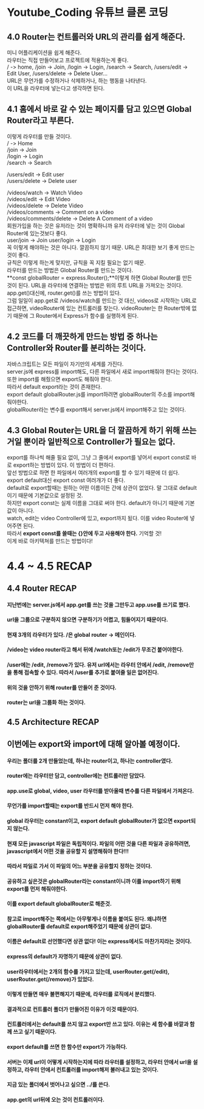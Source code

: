 # Youtube_Coding 유튜브 클론 코딩
   
## 4.0 Router는 컨트롤러와 URL의 관리를 쉽게 해준다.
미니 어플리케이션을 쉽게 해준다.   
라우터는 직접 만들어보고 프로젝트에 적용하는게 좋다.   
/ -> home, /join -> Join, /login -> Login, /search -> Search, /users/edit -> Edit User, /users/delete -> Delete User...   
URL은 무언가를 수정하거나 삭제하거나, 하는 행동을 나타낸다.   
이 URL을 라우터에 넣는다고 생각하면 된다.   
   
## 4.1 홈에서 바로 갈 수 있는 페이지를 담고 있으면 Global Router라고 부른다.
이렇게 라우터를 만들 것이다.   
/ -> Home   
/join -> Join   
/login -> Login   
/search -> Search   
   
/users/edit -> Edit user   
/users/delete -> Delete user   
   
/videos/watch -> Watch Video   
/videos/edit -> Edit Video   
/videos/delete -> Delete Video   
/videos/comments -> Comment on a video   
/videos/comments/delete -> Delete A Comment of a video   
회원가입을 하는 것은 유저라는 것이 명확하니까 유저 라우터에 넣는 것이 Global Router에 있는것보다 좋다.   
user/join -> Join   user/login -> Login   
꼭 이렇게 해야하는 것은 아니다. 깔끔하지 않기 때문. URL은 최대한 보기 좋게 만드는 것이 좋다.  
규칙은 이렇게 하는게 맞지만, 규칙을 꼭 지킬 필요는 없기 때문.   
라우터를 만드는 방법은 Global Router를 만드는 것이다.   
**const globalRouter = express.Router();**이렇게 하면 Global Router를 만든 것이 된다.
URL을 라우터에 연결하는 방법은 위의 루트 URL을 가져오는 것이다.   
app.get()대신에, router.get()를 쓰는 방법이 있다.   
그럼 일일이 app.get로 /videos/watch를 만드는 것 대신, videos로 시작하는 URL로 접근하면, videoRouter에 있는 컨트롤러를 찾는다.
videoRouter는 한 Router밖에 없기 때문에 그 Router에서 Express가 함수를 실행하게 된다.   
   
## 4.2 코드를 더 깨끗하게 만드는 방법 중 하나는 Controller와 Router를 분리하는 것이다.
자바스크립트는 모든 파일이 자기만의 세계를 가진다.   
server.js에 express를 import해도, 다른 파일에서 새로 import해줘야 한다는 것이다.   
또한 import를 해줬으면 export도 해줘야 한다.   
따라서 default export라는 것이 존재한다.   
export default globalRouter.js를 import하려면 globalRouter의 주소를 import해줘야한다.   
globalRouter라는 변수를 export해서 server.js에서 import해주고 있는 것이다.
   
## 4.3 Global Router는 URL을 더 깔끔하게 하기 위해 쓰는 거일 뿐이라 일반적으로 Controller가 필요는 없다.
export를 하나씩 해줄 필요 없이, 그냥 그 줄에서 export를 넣어서 export const로 바로 export하는 방법이 있다. 이 방법이 더 편하다.   
앞선 방법으로 하면 한 파일에서 여러개의 export를 할 수 있기 때문에 더 쉽다.   
export default대신 export const 여러개가 더 좋다.   
default로 export할때는 원하는 어떤 이름이든 간에 상관이 없었다. 말 그대로 default이기 때문에 기본값으로 설정된 것.   
하지만 export const는 실제 이름을 그대로 써야 한다. default가 아니기 때문에 기본값이 아니다.   
watch, edit는 video Controller에 있고, export까지 됬다. 이를 video Router에 넣어주면 된다.   
따라서 **export const를 쓸때는 {}안에 두고 사용해야 한다.** 기억할 것!   
이게 바로 아키텍쳐를 만드는 방법이다!   
   
# 4.4 ~ 4.5 RECAP
## 4.4 Router RECAP
#### 지난번에는 server.js에서 app.get를 쓰는 것을 그만두고 app.use를 쓰기로 했다.
#### url을 그룹으로 구분하지 않으면 구분하기가 어렵고, 힘들어지기 때문이다.
#### 현재 3개의 라우터가 있다. /은 global router -> 메인이다.
#### /video는 video router라고 해서 뒤에 /watch또는 /edit가 무조건 붙어야한다.
#### /user에는 /edit, /remove가 있다. 유저 url에서는 라우터 안에서 /edit, /remove만을 통해 접속할 수 있다. 따라서 /user를 추가로 붙여줄 일은 없어진다.
#### 위의 것을 안하기 위해 router를 만들어 준 것이다.
#### router는 url을 그룹화 하는 것이다.

## 4.5 Architecture RECAP
## 이번에는 export와 import에 대해 알아볼 예정이다.
#### 우리는 폴더를 2개 만들었는데, 하나는 router이고, 하나는 controller였다.
#### router에는 라우터만 담고, controller에는 컨트롤러만 담았다.
#### app.use로 global, video, user 라우터를 받아올때 변수를 다른 파일에서 가져온다.
#### 무언가를 import할때는 export를 반드시 먼저 해야 한다.
#### global 라우터는 constant이고, export default globalRouter가 없으면 export되지 않는다.
#### 현재 모든 javascript 파일은 독립적이다. 파일의 어떤 것을 다른 파일과 공유하려면, javascript에서 어떤 것을 공유할 지 설명해줘야 한다!!!
#### 따라서 파일로 가서 이 파일의 어느 부분을 공유할지 정하는 것이다.
#### 공유하고 싶은것은 globalRouter라는 constant이니까 이를 import하기 위해 export를 먼저 해줘야한다.
#### 이를 export default globalRouter로 해준것.
#### 참고로 import해주는 쪽에서는 아무렇게나 이름을 붙여도 된다. 왜냐하면 globalRouter를 default로 export해주었기 때문에 상관이 없다.
#### **이름은 default로 선언했다면 상관 없다!** 이는 express에서도 마찬가지라는 것이다.
#### express의 default가 자명하기 때문에 상관이 없다.
#### user라우터에서는 2개의 함수를 가지고 있는데, userRouter.get(/edit), userRouter.get(/remove)가 있었다.
#### 이렇게 만들면 매우 불편해지기 때문에, 라우터를 로직에서 분리했다.
#### 결과적으로 컨트롤러 폴더가 만들어진 이유가 이것 때문이다.
#### 컨트롤러에서는 default를 쓰지 않고 export만 쓰고 있다. 이유는 세 함수를 바깥과 함께 쓰고 싶기 때문이다.
#### export default를 쓰면 한 함수만 export가 가능하다.
#### 서버는 이제 url이 어떻게 시작하는지에 따라 라우터를 설정하고, 라우터 안에서 url을 설정하고, 라우터 안에서 컨트롤러를 import해저 불러내고 있는 것이다.
#### 지금 있는 폴더에서 벗어나고 싶으면 ../를 쓴다.
#### app.get의 url뒤에 오는 것이 컨트롤러이다.